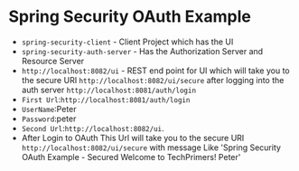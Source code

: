 # Spring Security OAuth Example

- `spring-security-client` - Client Project which has the UI 
- `spring-security-auth-server` - Has the Authorization Server and Resource Server
- `http://localhost:8082/ui` - REST end point for UI which will take you to the secure URI `http://localhost:8082/ui/secure` after logging into the auth server `http://localhost:8081/auth/login`
- `First Url`:`http://localhost:8081/auth/login`
- `UserName`:Peter
- `Password`:peter
- `Second Url`:`http://localhost:8082/ui`.
- After Login to OAuth This Url will take you to the secure URI  `http://localhost:8082/ui/secure` with message Like 'Spring Security OAuth Example - Secured   Welcome to TechPrimers! Peter'
